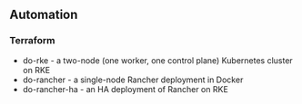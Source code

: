 ## Automation

### Terraform

- do-rke - a two-node (one worker, one control plane) Kubernetes cluster on RKE
- do-rancher - a single-node Rancher deployment in Docker
- do-rancher-ha - an HA deployment of Rancher on RKE
